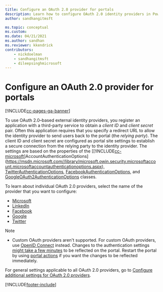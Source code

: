 ```yaml
---
title: Configure an OAuth 2.0 provider for portals
description: Learn how to configure OAuth 2.0 identity providers in Power Apps portals - such as Microsoft, LinkedIn, Facebook, Google, and Twitter.
author: sandhangitmsft

ms.topic: conceptual
ms.custom: 
ms.date: 04/21/2021
ms.author: sandhan
ms.reviewer: kkendrick
contributors:
    - nickdoelman
    - sandhangitmsft
    - dileepsinghmicrosoft
---
```


# Configure an OAuth 2.0 provider for portals


[!INCLUDE[cc-pages-ga-banner](../../../includes/cc-pages-ga-banner.md)]

To use OAuth 2.0&ndash;based external identity providers, you register an application with a third-party service to obtain a *client ID* and *client secret* pair. Often this application requires that you specify a redirect URL to allow the identity provider to send users back to the portal (the *relying party*). The client ID and client secret are configured as portal site settings to establish a secure connection from the relying party to the identity provider. The settings are based on the properties of the [[!INCLUDE[cc-microsoft](../../../includes/cc-microsoft.md)]AccountAuthenticationOptions](https://msdn.microsoft.com//library/microsoft.owin.security.microsoftaccount.microsoftaccountauthenticationoptions.aspx), [TwitterAuthenticationOptions](/previous-versions/aspnet/dn450335(v=vs.113)), [FacebookAuthenticationOptions](/previous-versions/aspnet/dn253793(v=vs.113)), and [GoogleOAuth2AuthenticationOptions](/previous-versions/aspnet/dn800251(v=vs.113)) classes.  

To learn about individual OAuth 2.0 providers, select the name of the provider that you want to configure:

- [Microsoft](configure-oauth2-microsoft.md)
- [LinkedIn](configure-oauth2-linkedin.md)
- [Facebook](configure-oauth2-facebook.md)
- [Google](configure-oauth2-google.md)
- [Twitter](configure-oauth2-twitter.md)

> [!NOTE]
> - Custom OAuth providers aren't supported. For custom OAuth providers, use [OpenID Connect](configure-openid-provider.md) instead.
> Changes to the authentication settings [might take a few minutes](../admin/clear-server-side-cache.md#caching-changes-for-portals-with-version-926x-or-later) to be reflected on the portal. Restart the portal by using [portal actions](../admin/admin-overview.md) if you want the changes to be reflected immediately.

For general settings applicable to all OAuth 2.0 providers, go to [Configure additional settings for OAuth 2.0 providers](configure-oauth2-settings.md).


[!INCLUDE[footer-include](../../../includes/footer-banner.md)]

